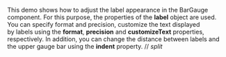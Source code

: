 This demo shows how to&nbsp;adjust the label appearance in&nbsp;the BarGauge component. For this purpose, the properties of&nbsp;the **label** object are used. You can specify format and precision, customize the text displayed by&nbsp;labels using the **format**, **precision** and **customizeText** properties, respectively. In&nbsp;addition, you can change the distance between labels and the upper gauge bar using the **indent** property.
// _split_